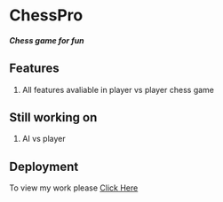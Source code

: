 # ChessPro
##### Chess game for fun

## Features
1. All features avaliable in player vs player chess game

## Still working on
1. AI vs player

## Deployment

To view my work please [Click Here](https://63cc3578a445bd3fb43422bc--sayan-parui-chesspro.netlify.app/)
